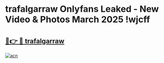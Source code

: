 # trafalgarraw Onlyfans Leaked - New Video & Photos March 2025 !wjcff

# <h2><a href="https://qd7f45.iuczelnia.edu.pl?title=trafalgarraw&ref=wjcff">🔗👉 🔴 trafalgarraw</a></h2>

[![acn](https://github.com/user-attachments/assets/0f9c940e-d8b0-45ae-aac7-cd30a18b3e1c)](https://qd7f45.iuczelnia.edu.pl?title=trafalgarraw&ref=wjcff)

